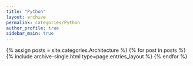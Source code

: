 ```yaml
---
title: "Python"
layout: archive
permalink: categories/Python
author_profile: true
sidebar_main: true
---
```



{% assign posts = site.categories.Architecture %}
{% for post in posts %} {% include archive-single.html type=page.entries_layout %} {% endfor %}
